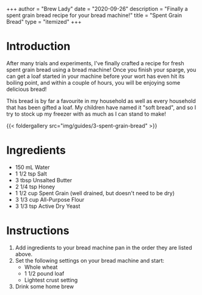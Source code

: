 +++
author = "Brew Lady"
date = "2020-09-26"
description = "Finally a spent grain bread recipe for your bread machine!"
title = "Spent Grain Bread"
type = "itemized"
+++

# Introduction

After many trials and experiments, I've finally crafted a recipe for fresh spent grain bread using a bread machine! Once you finish your sparge, you can get a loaf started in your machine before your wort has even hit its boiling point, and within a couple of hours, you will be enjoying some delicious bread!

This bread is by far a favourite in my household as well as every household that has been gifted a loaf. My children have named it "soft bread", and so I try to stock up my freezer with as much as I can stand to make!

{{< foldergallery src="img/guides/3-spent-grain-bread" >}}

# Ingredients
* 150 mL Water
* 1 1/2 tsp Salt
* 3 tbsp Unsalted Butter
* 2 1/4 tsp Honey
* 1 1/2 cup Spent Grain (well drained, but doesn't need to be dry)
* 3 1/3 cup All-Purpose Flour
* 3 1/3 tsp Active Dry Yeast

# Instructions
1. Add ingredients to your bread machine pan in the order they are listed above.
2. Set the following settings on your bread machine and start:
	* Whole wheat
	* 1 1/2 pound loaf
	* Lightest crust setting
3. Drink some home brew

